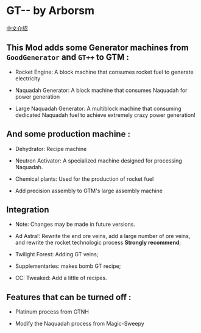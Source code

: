 # GT-- by Arborsm

[中文介绍](https://github.com/Arborsm/GT--/blob/master/README_CN.md)

## This Mod adds some Generator machines from `GoodGenerator` and `GT++` to GTM :

* Rocket Engine: A block machine that consumes rocket fuel to generate electricity

* Naquadah Generator: A block machine that consumes Naquadah for power generation

* Large Naquadah Generator: A multiblock machine that consuming dedicated Naquadah fuel to achieve extremely crazy power
  generation!

## And some production machine :

* Dehydrator: Recipe machine

* Neutron Activator: A specialized machine designed for processing Naquadah.

* Chemical plants: Used for the production of rocket fuel

* Add precision assembly to GTM's large assembly machine

## Integration

* Note: Changes may be made in future versions.

* Ad Astra!: Rewrite the end ore veins, add a large number of ore veins, and rewrite the rocket technologic process **Strongly recommend**;

* Twilight Forest: Adding GT veins;

* Supplementaries: makes bomb GT recipe;

* CC: Tweaked: Add a little of recipes.

## Features that can be turned off :

* Platinum process from GTNH

* Modify the Naquadah process from Magic-Sweepy
